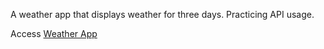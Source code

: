 A weather app that displays weather for three days. Practicing API usage.

Access <a href="https://gohan61.github.io/weather-app2/">Weather App</a>
